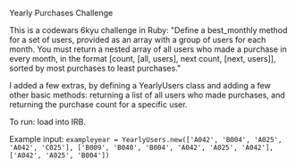 Yearly Purchases Challenge

This is a codewars 6kyu challenge in Ruby: 
"Define a best_monthly method for a set of users, provided as an array with a group of users for each month.
You must return a nested array of all users who made a purchase in every month, in the format [count, [all, users], next count, [next, users]], sorted by most purchases to least purchases."

I added a few extras, by defining a YearlyUsers class and adding a few other basic methods: returning a list of all users who made purchases, and returning the purchase count for a specific user.

To run: load into IRB.

Example input: 
  `exampleyear = YearlyUsers.new(['A042', 'B004', 'A025', 'A042', 'C025'],
                                 ['B009', 'B040', 'B004', 'A042', 'A025', 'A042'],
                                 ['A042', 'A025', 'B004'])`

